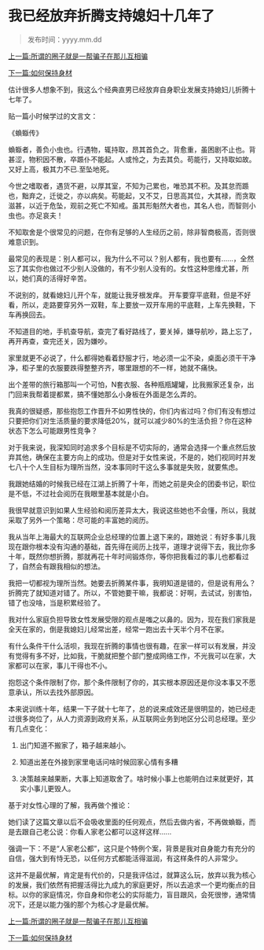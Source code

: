 # 我已经放弃折腾支持媳妇十几年了 

> 发布时间：yyyy.mm.dd

[上一篇:所谓的圈子就是一帮骗子在那儿互相骗](/social/article91)  

[下一篇:如何保持身材](/social/article93)       

估计很多人想象不到，我这么个经典直男已经放弃自身职业发展支持媳妇儿折腾十七年了。   

贴一篇小时候学过的文言文：   

《蝜蝂传》   

蝜蝂者，善负小虫也。行遇物，辄持取，昂其首负之。背愈重，虽困剧不止也。背甚涩，物积因不散，卒踬仆不能起。人或怜之，为去其负。苟能行，又持取如故。又好上高，极其力不已.至坠地死。   

今世之嗜取者，遇货不避，以厚其室，不知为己累也，唯恐其不积。及其怠而踬也，黜弃之，迁徙之，亦以病矣。苟能起，又不艾，日思高其位，大其禄，而贪取滋甚，以近于危坠，观前之死亡不知戒。虽其形魁然大者也，其名人也，而智则小虫也。亦足哀夫！  

不知取舍是个很常见的问题，在你有足够的人生经历之前，除非智商极高，否则很难意识到。  

最常见的表现是：别人都可以，我为什么不可以？别人都有，我也要有......，全然忘了其实你也做过不少别人没做的，有不少别人没有的。女性这种思维尤甚，所以，她们真的活得好辛苦。   

不说别的，就看媳妇儿开个车，就能让我牙根发痒。 开车要穿平底鞋，但是不好看，所以，走路要穿另外一双鞋，车上要放一双开车用的平底鞋，上车先换鞋，下车再换回去。   

不知道目的地，手机查导航，查完了看好路线了，要关掉，嫌导航吵，路上忘了，再开再查，查完还关，因为嫌吵。   

家里就更不必说了，什么都得她看着舒服才行，地必须一尘不染，桌面必须干干净净，柜子里的衣服要跌得整整齐齐，哪里跟想的不一样，她就不痛快。   

出个差带的旅行箱那叫一个可怕，N套衣服、各种瓶瓶罐罐，比我搬家还复杂，出门回来我帮着提都累，搞不懂她那么小身板在外面是怎么弄的。   

我真的很疑惑，那些抱怨工作晋升不如男性快的，你们内省过吗？你们有没有想过只要把你们对生活质量的要求降低20%，就可以减少80%的生活负担？你在这种状态下怎么可能跟男性竞争？   

对于我来说，我深知同时追求多个目标是不切实际的，通常会选择一个重点然后放弃其他，确保在主要方向上的成功。但是对于女性来说，不是的，她们视同时并发七八十个人生目标为理所当然，没本事同时干这么多事就是失败，就要焦虑。   

我跟她结婚的时候我已经在江湖上折腾了十年，而她之前是央企的团委书记，职位是不低，不过社会阅历在我眼里基本就是小白。   

我很早就意识到如果人生经验和阅历差异太大，我说这些她也不会懂，所以，我就采取了另外一个策略：尽可能的丰富她的阅历。   

我从当年上海最大的互联网企业总经理的位置上退下来的，跟她说：有好多事儿我现在跟你根本没有沟通的基础，首先得在阅历上找平，道理才说得下去，我比你多十年，既然你想折腾，那就再花十年时间锻炼你，等你把我看过的事儿也都看过了，自然会有跟我相似的想法。   

我把一切都视为理所当然。她要去折腾某件事，我明知道是错的，但是说有用么？折腾完了就知道对错了。所以，不管她要干嘛，我都说：好啊，去试试，别害怕，错了也没啥，当是积累经验了。  

我对什么家庭负担导致女性发展受限的观点是嗤之以鼻的。因为，现在我们家我是全天在家的，倒是我媳妇儿经常出差，经常一跑出去十天半个月不在家。   

有什么条件干什么活呗，我现在折腾的事情也很有趣，在家一样可以有发展，并没有觉得有多不好，比如我，干脆就把整个部门整成网络工作，不光我可以在家，大家都可以在家，事儿干得也不小。  

抱怨这个条件限制了你，那个条件限制了你的，其实根本原因还是你没本事又不愿意承认，所以去找外部原因。   

本来说训练十年，结果一下子就十七年了，总的说来成效还是很明显的，她已经走过很多岗位了，从人力资源到政府关系，从互联网业务到地区分公司总经理。至少有几点变化： 

1. 出门知道不搬家了，箱子越来越小。  

2. 知道出差在外接到家里电话问啥时候回家心情有多糟 

3. 决策越来越果断，大事上知道取舍了。啥时候小事上也能明白过来就更好，其实小事儿更毁人。 

基于对女性心理的了解，我再做个推论：   

她们读了这篇文章以后不会吸收里面的任何观点，然后去做内省，不再做蝜蝂，而是去跟自己老公说：你看人家老公都可以这样这样......   

强调一下：不是“人家老公都”，这只是个特例个案，背景是我对自身能力有充分的自信，强大到有恃无恐，以任何方式都能活得滋润，有这样条件的人非常少。   

这并不是最优解，肯定是有代价的，只是我评估过，就算这么玩，放弃以我为核心的发展，我们依然有把握活得比九成九的家庭更好，所以去追求一个更均衡点的目标。以你的家庭情况，你自身和你老公的实际能力，盲目跟风，会死很惨，通常情况下，还是以能力强的那个为核心才是最优解。  

[上一篇:所谓的圈子就是一帮骗子在那儿互相骗](/social/article91)  

[下一篇:如何保持身材](/social/article93)       

